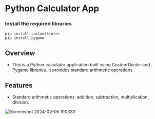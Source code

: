 # Python Calculator App

### Install the required libraries
    pip install customtkinter
    pip install pygame
    

## Overview
- This is a Python calculator application built using CustomTkinter and Pygame libraries. It provides standard arithmetic operations.

## Features
- Standard arithmetic operations: addition, subtraction, multiplication, division.



![Screenshot 2024-02-05 190333](https://github.com/Thisal-D/Standard-Calculator/assets/93121062/7bcef840-d24f-4213-9d3b-13947ae8b659)
